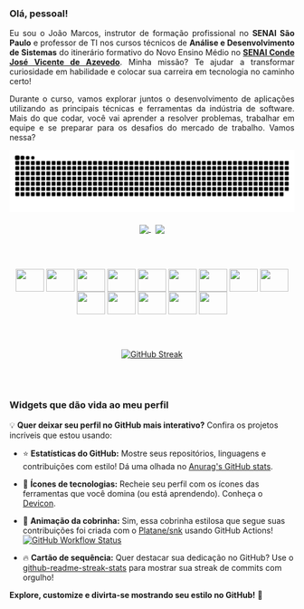 ### Olá, pessoal!
<p align="justify">Eu sou o João Marcos, instrutor de formação profissional no <strong>SENAI São Paulo</strong> e professor de TI nos cursos técnicos de <strong>Análise e Desenvolvimento de Sistemas</strong> do itinerário formativo do Novo Ensino Médio no <strong><a href="https://sp.senai.br/cursos/0/tecnologia-da-informacao-e-informatica?unidade=113" target="_blank">SENAI Conde José Vicente de Azevedo</a></strong>. Minha missão? Te ajudar a transformar curiosidade em habilidade e colocar sua carreira em tecnologia no caminho certo!</p> <p align="justify">Durante o curso, vamos explorar juntos o desenvolvimento de aplicações utilizando as principais técnicas e ferramentas da indústria de software. Mais do que codar, você vai aprender a resolver problemas, trabalhar em equipe e se preparar para os desafios do mercado de trabalho. Vamos nessa?</p>

<div align="center">
<picture>
  <source media="(prefers-color-scheme: dark)" srcset="https://raw.githubusercontent.com/JoaoRoccella/JoaoRoccella/output/github-contribution-grid-snake-dark.svg">
  <source media="(prefers-color-scheme: light)" srcset="https://raw.githubusercontent.com/JoaoRoccella/JoaoRoccella/output/github-contribution-grid-snake.svg">
  <img alt="github-snake" src="https://raw.githubusercontent.com/JoaoRoccella/JoaoRoccella/output/github-contribution-grid-snake.svg">
</picture>
</div>

<br>

<div align="center">
    <a href="#">
      <img align="center" height="190" src="https://github-readme-stats.vercel.app/api?username=JoaoRoccella&show_icons=true&theme=transparent">
    </a>
  &nbsp; 
    <a href="#">
      <img align="center" height="190" src="https://github-readme-stats.vercel.app/api/top-langs/?username=JoaoRoccella&layout=compact&theme=transparent">
    </a>
</div>

<br><br>

<div style="display: inline_block" align="center">
  <img align="center" height="40" width="50" src="https://cdn.jsdelivr.net/gh/devicons/devicon/icons/git/git-original.svg">
  <img align="center" height="40" width="50" src="https://cdn.jsdelivr.net/gh/devicons/devicon/icons/bash/bash-original.svg">
  <img align="center" height="40" width="50" src="https://cdn.jsdelivr.net/gh/devicons/devicon/icons/github/github-original.svg">
  <img align="center" height="40" width="50" src="https://cdn.jsdelivr.net/gh/devicons/devicon/icons/html5/html5-original.svg">
  <img align="center" height="40" width="50" src="https://cdn.jsdelivr.net/gh/devicons/devicon/icons/css3/css3-original.svg"> 
  <img align="center" height="40" width="50" src="https://cdn.jsdelivr.net/gh/devicons/devicon/icons/javascript/javascript-original.svg">
  <img align="center" height="40" width="50" src="https://cdn.jsdelivr.net/gh/devicons/devicon/icons/sass/sass-original.svg">
  <img align="center" height="40" width="50" src="https://cdn.jsdelivr.net/gh/devicons/devicon/icons/nodejs/nodejs-original.svg">
  <img align="center" height="40" width="50" src="https://cdn.jsdelivr.net/gh/devicons/devicon/icons/npm/npm-original-wordmark.svg">
  <img align="center" height="40" width="50" src="https://cdn.jsdelivr.net/gh/devicons/devicon/icons/vscode/vscode-original.svg">
  <img align="center" height="40" width="50" src="https://cdn.jsdelivr.net/gh/devicons/devicon/icons/figma/figma-original.svg">
  <img align="center" height="40" width="50" src="https://cdn.jsdelivr.net/gh/devicons/devicon/icons/googlecloud/googlecloud-original.svg">
  <img align="center" height="40" width="50" src="https://cdn.jsdelivr.net/gh/devicons/devicon/icons/ubuntu/ubuntu-plain.svg">
  <img align="center" height="40" width="50" src="https://cdn.jsdelivr.net/gh/devicons/devicon/icons/windows8/windows8-original.svg">
</div>

<br><br>
<div align="center">
  <a href="#">
    <img src="https://github-readme-streak-stats.herokuapp.com?user=JoaoRoccella&theme=transparent&hide_border=true&locale=pt_BR&exclude_days=Sun%2CSat&card_width=560" alt="GitHub Streak">
  </a>
</div>

<br><br>

### Widgets que dão vida ao meu perfil  

💡 **Quer deixar seu perfil no GitHub mais interativo?** Confira os projetos incríveis que estou usando:  

- ⭐ **Estatísticas do GitHub:** Mostre seus repositórios, linguagens e contribuições com estilo! Dá uma olhada no [Anurag's GitHub stats](https://github.com/anuraghazra/github-readme-stats).  

- 🎨 **Ícones de tecnologias:** Recheie seu perfil com os ícones das ferramentas que você domina (ou está aprendendo). Conheça o [Devicon](https://devicon.dev/).  

- 🐍 **Animação da cobrinha:** Sim, essa cobrinha estilosa que segue suas contribuições foi criada com o [Platane/snk](https://github.com/Platane/snk) usando GitHub Actions!  
  [![GitHub Workflow Status](https://img.shields.io/github/actions/workflow/status/joaoroccella/joaoroccella/cobrinha.yml?label=action&style=flat-square)](https://github.com/JoaoRoccella/JoaoRoccella/actions/workflows/cobrinha.yml)  

- 🔥 **Cartão de sequência:** Quer destacar sua dedicação no GitHub? Use o [github-readme-streak-stats](https://github.com/DenverCoder1/github-readme-streak-stats) para mostrar sua streak de commits com orgulho!  

**Explore, customize e divirta-se mostrando seu estilo no GitHub!** 🚀  
